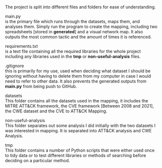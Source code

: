 The project is split into different files and folders for ease of
understanding.

main.py  
is the primary file which runs through the datasets, maps them, and
analyses them. Simply run the program to create the mapping, including
two spreadsheets \[stored in **generated**\] and a visual network map.
It also outputs the most common tactic and the amount of times it is
referenced.

requirements.txt  
is a text file containing all the required libraries for the whole
project including any libraries used in the **tmp** or
**non-useful-analysis** files.

.gitignore  
this is primarily for my use, used when deciding what dataset I should
be ignoring without having to delete them from my computer in case I
would need to refer to other data. It also prevents the generated
outputs from **main.py** from being push to GitHub.

datasets  
This folder contains all the datasets used in the mapping, it includes
the MITRE ATT&CK framework, the CVE framework \[Between 2008 and 2021\],
the CWE dataset and the CVE to ATT&CK Mapping.

non-useful-analysis  
This folder separates out some analysis I did initially with the two
datasets I was interested in mapping. It is separated into ATT&CK
analysis and CWE Analysis.

tmp  
This folder contains a number of Python scripts that were either used
once to tidy data or to test different libraries or
methods of searching before deciding on a particular method.
